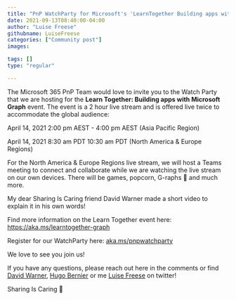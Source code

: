 ```yaml
---
title: "PnP WatchParty for Microsoft's 'LearnTogether Building apps with Microsoft Graph' event"
date: 2021-09-13T08:40:00-04:00
author: "Luise Freese"
githubname: LuiseFreese
categories: ["Community post"]
images:

tags: []
type: "regular"

---
```


The Microsoft 365 PnP Team would love to invite you to the Watch Party
that we are hosting for the **Learn Together: Building apps with
Microsoft Graph** event.
The event is a 2 hour live stream and is offered live twice to
accommodate the global audience:

April 14, 2021 2:00 pm AEST - 4:00 pm AEST (Asia Pacific Region)

April 14, 2021 8:30 am PDT 10:30 am PDT (North America & Europe Regions)

For the North America & Europe Regions live stream, we will host a Teams
meeting to connect and collaborate while we are watching the live stream
on our own devices. There will be games, popcorn, G-raphs 🦒 and much
more.

My dear Sharing Is Caring friend David Warner made a short video to
explain it in his own words!


Find more information on the Learn Together event here:
<https://aka.ms/learntogether-graph>

Register for our WatchParty here:
[aka.ms/pnpwatchparty](https://t.co/brrqOwUVB5?amp=1 "https://t.co/brrqowuvb5?amp=1")

We love to see you join us!


If you have any questions, please reach out here in the comments or find
[David
Warner](https://twitter.com/DavidWarnerII "https://twitter.com/davidwarnerii"),
[Hugo
Bernier](https://twitter.com/bernierh "https://twitter.com/bernierh") or
me [Luise
Freese](https://twitter.com/LuiseFreese "https://twitter.com/luisefreese")
on twitter!

Sharing Is Caring 🦒

